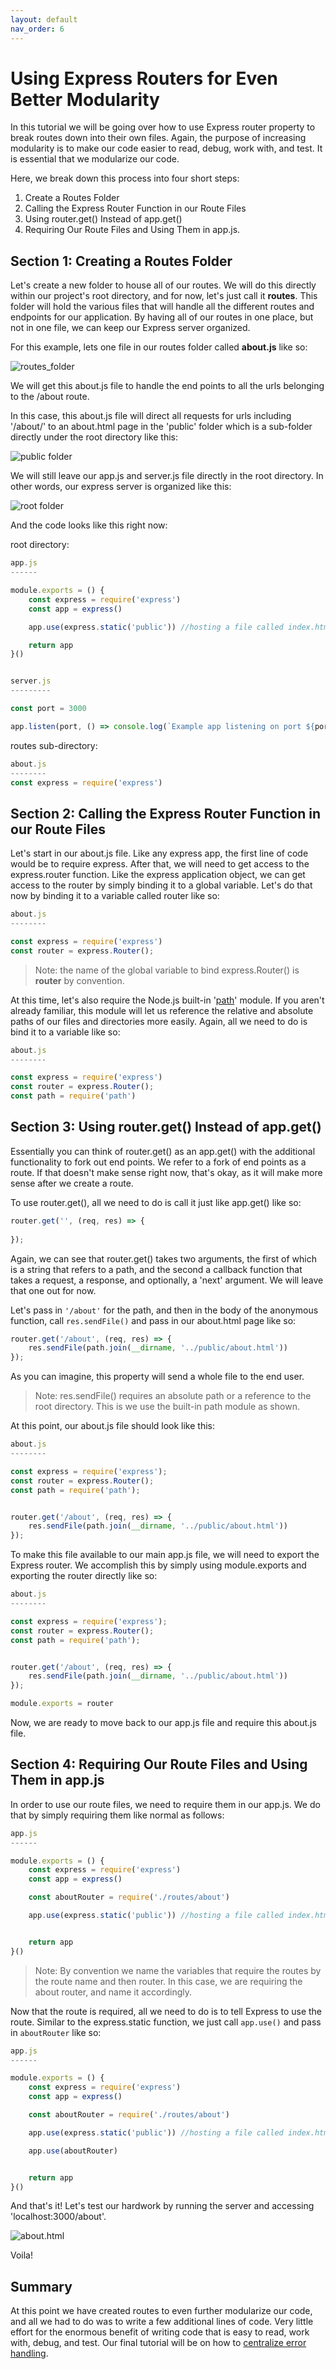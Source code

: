 ```yaml
---
layout: default
nav_order: 6
---
```


# Using Express Routers for Even Better Modularity

In this tutorial we will be going over how to use Express router property to break routes down into their own files. Again, the purpose of increasing modularity is to make our code easier to read, debug, work with, and test. It is essential that we modularize our code.

Here, we break down this process into four short steps:
<ol>
<li>Create a Routes Folder</li>
<li>Calling the Express Router Function in our Route Files</li>
<li>Using router.get() Instead of app.get()</li>
<li>Requiring Our Route Files and Using Them in app.js.</li>
</ol>

## Section 1: Creating a Routes Folder

Let's create a new folder to house all of our routes. We will do this directly within our project's root directory, and for now, let's just call it **routes**. This folder will hold the various files that will handle all the different routes and endpoints for our application. By having all of our routes in one place, but not in one file, we can keep our Express server organized.

For this example, lets one file in our routes folder called **about.js** like so:

![routes_folder](./images/route-about.png)

We will get this about.js file to handle the end points to all the urls belonging to the /about route.

In this case, this about.js file will direct all requests for urls including '/about/' to an about.html page in the 'public' folder which is a sub-folder directly under the root directory like this:

![public folder](./images/public-folder.png)

We will still leave our app.js and server.js file directly in the root directory. In other words, our express server is organized like this:

![root folder](./images/root-dir.png)

And the code looks like this right now:

root directory:
```javascript
app.js
------

module.exports = () {
    const express = require('express')
    const app = express()

    app.use(express.static('public')) //hosting a file called index.html

    return app
}()


server.js
---------

const port = 3000

app.listen(port, () => console.log(`Example app listening on port ${port}!`))
```


routes sub-directory:
```javascript
about.js
--------
const express = require('express')
```

## Section 2: Calling the Express Router Function in our Route Files

Let's start in our about.js file. Like any express app, the first line of code would be to require express. After that, we will need to get access to the express.router function. Like the express application object, we can get access to the router by simply binding it to a global variable. Let's do that now by binding it to a variable called router like so:

```javascript
about.js
--------

const express = require('express')
const router = express.Router();

```

>Note: the name of the global variable to bind express.Router() is **router** by convention.

At this time, let's also require the Node.js built-in '[path](https://nodejs.org/api/path.html)' module. If you aren't already familiar, this module will let us reference the relative and absolute paths of our files and directories more easily. Again, all we need to do is bind it to a variable like so:

```javascript
about.js
--------

const express = require('express')
const router = express.Router();
const path = require('path')
```

## Section 3: Using router.get() Instead of app.get()

Essentially you can think of router.get() as an app.get() with the additional functionality to fork out end points. We refer to a fork of end points as a route. If that doesn't make sense right now, that's okay, as it will make more sense after we create a route.

To use router.get(), all we need to do is call it just like app.get() like so:

```javascript
router.get('', (req, res) => {
    
});
```

Again, we can see that router.get() takes two arguments, the first of which is a string that refers to a path, and the second a callback function that takes a request, a response, and optionally, a 'next' argument. We will leave that one out for now.

Let's pass in ```'/about'``` for the path, and then in the body of the anonymous function, call ```res.sendFile()``` and pass in our about.html page like so:

```javascript
router.get('/about', (req, res) => {
    res.sendFile(path.join(__dirname, '../public/about.html'))
});
```

As you can imagine, this property will send a whole file to the end user.

>Note: res.sendFile() requires an absolute path or a reference to the root directory. This is we use the built-in path module as shown.

At this point, our about.js file should look like this:

```javascript
about.js
--------

const express = require('express');
const router = express.Router();
const path = require('path');


router.get('/about', (req, res) => {
    res.sendFile(path.join(__dirname, '../public/about.html'))
});
```

To make this file available to our main app.js file, we will need to export the Express router. We accomplish this by simply using module.exports and exporting the router directly like so:

```javascript
about.js
--------

const express = require('express');
const router = express.Router();
const path = require('path');


router.get('/about', (req, res) => {
    res.sendFile(path.join(__dirname, '../public/about.html'))
});

module.exports = router
```

Now, we are ready to move back to our app.js file and require this about.js file.

## Section 4: Requiring Our Route Files and Using Them in app.js

In order to use our route files, we need to require them in our app.js. We do that by simply requiring them like normal as follows:

```javascript
app.js
------

module.exports = () {
    const express = require('express')
    const app = express()

    const aboutRouter = require('./routes/about')

    app.use(express.static('public')) //hosting a file called index.html


    return app
}()
```

>Note: By convention we name the variables that require the routes by the route name and then router. In this case, we are requiring the about router, and name it accordingly.

Now that the route is required, all we need to do is to tell Express to use the route. Similar to the express.static function, we just call ```app.use()``` and pass in ```aboutRouter``` like so:

```javascript
app.js
------

module.exports = () {
    const express = require('express')
    const app = express()

    const aboutRouter = require('./routes/about')

    app.use(express.static('public')) //hosting a file called index.html

    app.use(aboutRouter)


    return app
}()
```

And that's it! Let's test our hardwork by running the server and accessing 'localhost:3000/about'.

![about.html](./images/about-html.png)

Voila!

## Summary

At this point we have created routes to even further modularize our code, and all we had to do was to write a few additional lines of code. Very little effort for the enormous benefit of writing code that is easy to read, work with, debug, and test. Our final tutorial will be on how to [centralize error handling](./sentry.md).